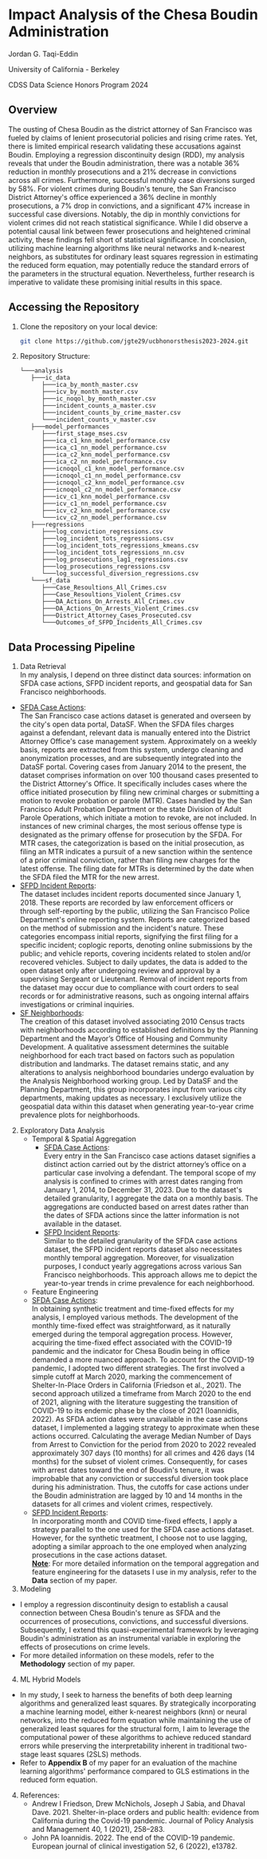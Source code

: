 # Impact Analysis of the Chesa Boudin Administration

Jordan G. Taqi-Eddin

University of California - Berkeley

CDSS Data Science Honors Program 2024

## Overview
The ousting of Chesa Boudin as the district attorney of San Francisco was fueled by claims of lenient prosecutorial policies and rising crime rates. Yet, there is limited empirical research validating these accusations against Boudin. Employing a regression discontinuity design (RDD), my analysis reveals that under the Boudin administration, there was a notable 36% reduction in monthly prosecutions and a 21% decrease in convictions across all crimes. Furthermore, successful monthly case diversions surged by 58%. For violent crimes during Boudin's tenure, the San Francisco District Attorney's office experienced a 36% decline in monthly prosecutions, a 7% drop in convictions, and a significant 47% increase in successful case diversions. Notably, the dip in monthly convictions for violent crimes did not reach statistical significance. While I did observe a potential causal link between fewer prosecutions and heightened criminal activity, these findings fell short of statistical significance. In conclusion, utilizing machine learning algorithms like neural networks and k-nearest neighbors, as substitutes for ordinary least squares regression in estimating the reduced form equation, may potentially reduce the standard errors of the parameters in the structural equation. Nevertheless, further research is imperative to validate these promising initial results in this space.

## Accessing the Repository
1. Clone the repository on your local device:
   ```bash
   git clone https://github.com/jgte29/ucbhonorsthesis2023-2024.git
2. Repository Structure:
   ```
   └───analysis
      ├───ic_data
         ├───ica_by_month_master.csv
         ├───icv_by_month_master.csv
         ├───ic_noqol_by_month_master.csv
         ├───incident_counts_a_master.csv
         ├───incident_counts_by_crime_master.csv
         └───incident_counts_v_master.csv
      ├───model_performances
         ├───first_stage_mses.csv
         ├───ica_c1_knn_model_performance.csv
         ├───ica_c1_nn_model_performance.csv
         ├───ica_c2_knn_model_performance.csv
         ├───ica_c2_nn_model_performance.csv
         ├───icnoqol_c1_knn_model_performance.csv
         ├───icnoqol_c1_nn_model_performance.csv
         ├───icnoqol_c2_knn_model_performance.csv
         ├───icnoqol_c2_nn_model_performance.csv
         ├───icv_c1_knn_model_performance.csv
         ├───icv_c1_nn_model_performance.csv
         ├───icv_c2_knn_model_performance.csv
         └───icv_c2_nn_model_performance.csv
      ├───regressions
         ├───log_conviction_regressions.csv
         ├───log_incident_tots_regressions.csv
         ├───log_incident_tots_regressions_kmeans.csv
         ├───log_incident_tots_regressions_nn.csv
         ├───log_prosecutions_lag1_regressions.csv
         ├───log_prosecutions_regressions.csv
         └───log_successful_diversion_regressions.csv
      └───sf_data
         ├───Case_Resoultions_All_Crimes.csv
         ├───Case_Resoultions_Violent_Crimes.csv
         ├───DA_Actions_On_Arrests_All_Crimes.csv
         ├───DA_Actions_On_Arrests_Violent_Crimes.csv
         ├───District_Attorney_Cases_Prosecuted.csv
         └───Outcomes_of_SFPD_Incidents_All_Crimes.csv
   ```

## Data Processing Pipeline
1. Data Retrieval <br>
   In my analysis, I depend on three distinct data sources: information on SFDA case actions, SFPD incident reports, and geospatial data for San Francisco neighborhoods.
- <ins>SFDA Case Actions</ins>: <br>
   The San Francisco case actions dataset is generated and overseen by the city's open data portal, DataSF. When the SFDA files charges against a defendant, relevant data is manually entered into the District Attorney Office's case management system. Approximately on a weekly basis, reports are extracted from this system, undergo cleaning and anonymization processes, and are subsequently integrated into the DataSF portal. Covering cases from January 2014 to the present, the dataset comprises information on over 100 thousand cases presented to the District Attorney's Office. It specifically includes cases where the office initiated prosecution by filing new criminal charges or submitting a motion to revoke probation or parole (MTR). Cases handled by the San Francisco Adult Probation Department or the state Division of Adult Parole Operations, which initiate a motion to revoke, are not included. In instances of new criminal charges, the most serious offense type is designated as the primary offense for prosecution by the SFDA. For MTR cases, the categorization is based on the initial prosecution, as filing an MTR indicates a pursuit of a new sanction within the sentence of a prior criminal conviction, rather than filing new charges for the latest offense. The filing date for MTRs is determined by the date when the SFDA filed the MTR for the new arrest.
- <ins>SFPD Incident Reports</ins>: <br>
   The dataset includes incident reports documented since January 1, 2018. These reports are recorded by law enforcement officers or through self-reporting by the public, utilizing the San Francisco Police Department's online reporting system. Reports are categorized based on the method of submission and the incident's nature. These categories encompass initial reports, signifying the first filing for a specific incident; coplogic reports, denoting online submissions by the public; and vehicle reports, covering incidents related to stolen and/or recovered vehicles. Subject to daily updates, the data is added to the open dataset only after undergoing review and approval by a supervising Sergeant or Lieutenant. Removal of incident reports from the dataset may occur due to compliance with court orders to seal records or for administrative reasons, such as ongoing internal affairs investigations or criminal inquiries.
- <ins>SF Neighborhoods</ins>: <br>
   The creation of this dataset involved associating 2010 Census tracts with neighborhoods according to established definitions by the Planning Department and the Mayor’s Office of Housing and Community Development. A qualitative assessment determines the suitable neighborhood for each tract based on factors such as population distribution and landmarks. The dataset remains static, and any alterations to analysis neighborhood boundaries undergo evaluation by the Analysis Neighborhood working group. Led by DataSF and the Planning Department, this group incorporates input from various city departments, making updates as necessary. I exclusively utilize the geospatial data within this dataset when generating year-to-year crime prevalence plots for neighborhoods.
2. Exploratory Data Analysis
   - Temporal & Spatial Aggregation
      - <ins>SFDA Case Actions</ins>: <br>
      Every entry in the San Francisco case actions dataset signifies a distinct action carried out by the district attorney’s office on a particular case involving a defendant. The temporal scope of my analysis is confined to crimes with arrest dates ranging from January 1, 2014, to December 31, 2023. Due to the dataset's detailed granularity, I aggregate the data on a monthly basis. The aggregations are conducted based on arrest dates rather than the dates of SFDA actions since the latter information is not available in the dataset.
      - <ins>SFPD Incident Reports</ins>: <br>
         Similar to the detailed granularity of the SFDA case actions dataset, the SFPD incident reports dataset also necessitates monthly temporal aggregation. Moreover, for visualization purposes, I conduct yearly aggregations across various San Francisco neighborhoods. This approach allows me to depict the year-to-year trends in crime prevalence for each neighborhood.
   - Feature Engineering
   - <ins>SFDA Case Actions</ins>: <br>
      In obtaining synthetic treatment and time-fixed effects for my analysis, I employed various methods. The development of the monthly time-fixed effect was straightforward, as it naturally emerged during the temporal aggregation process. However, acquiring the time-fixed effect associated with the COVID-19 pandemic and the indicator for Chesa Boudin being in office demanded a more nuanced approach. To account for the COVID-19 pandemic, I adopted two different strategies. The first involved a simple cutoff at March 2020, marking the commencement of Shelter-In-Place Orders in California (Friedson et al., 2021). The second approach utilized a timeframe from March 2020 to the end of 2021, aligning with the literature suggesting the transition of COVID-19 to its endemic phase by the close of 2021 (Ioannidis, 2022). As SFDA action dates were unavailable in the case actions dataset, I implemented a lagging strategy to approximate when these actions occurred. Calculating the average Median Number of Days from Arrest to Conviction for the period from 2020 to 2022 revealed approximately 307 days (10 months) for all crimes and 426 days (14 months) for the subset of violent crimes. Consequently, for cases with arrest dates toward the end of Boudin's tenure, it was improbable that any conviction or successful diversion took place during his administration. Thus, the cutoffs for case actions under the Boudin administration are lagged by 10 and 14 months in the datasets for all crimes and violent crimes, respectively.
   - <ins>SFPD Incident Reports</ins>: <br>
      In incorporating month and COVID time-fixed effects, I apply a strategy parallel to the one used for the SFDA case actions dataset. However, for the synthetic treatment, I choose not to use lagging, adopting a similar approach to the one employed when analyzing prosecutions in the case actions dataset. <br>
   <ins>**Note**</ins>: For more detailed information on the temporal aggregation and feature engineering for the datasets I use in my analysis, refer to the **Data** section of my paper.
3. Modeling
- I employ a regression discontinuity design to establish a causal connection between Chesa Boudin's tenure as SFDA and the occurrences of prosecutions, convictions, and successful diversions. Subsequently, I extend this quasi-experimental framework by leveraging Boudin's administration as an instrumental variable in exploring the effects of prosecutions on crime levels.
- For more detailed information on these models, refer to the **Methodology** section of my paper.
4. ML Hybrid Models
  - In my study, I seek to harness the benefits of both deep learning algorithms and generalized least squares. By strategically incorporating a machine learning model, either k-nearest neighbors (knn) or neural networks, into the reduced form equation while maintaining the use of generalized least squares for the structural form, I aim to leverage the computational power of these algorithms to achieve reduced standard errors while preserving the interpretability inherent in traditional two-stage least squares (2SLS) methods.
  - Refer to **Appendix B** of my paper for an evaluation of the machine learning algorithms' performance compared to GLS estimations in the reduced form equation.
4. References:
   - Andrew I Friedson, Drew McNichols, Joseph J Sabia, and Dhaval Dave. 2021. Shelter-in-place orders and public health: evidence from California
during the Covid-19 pandemic. Journal of Policy Analysis and Management 40, 1 (2021), 258–283.
   - John PA Ioannidis. 2022. The end of the COVID-19 pandemic. European journal of clinical investigation 52, 6 (2022), e13782. 
   
